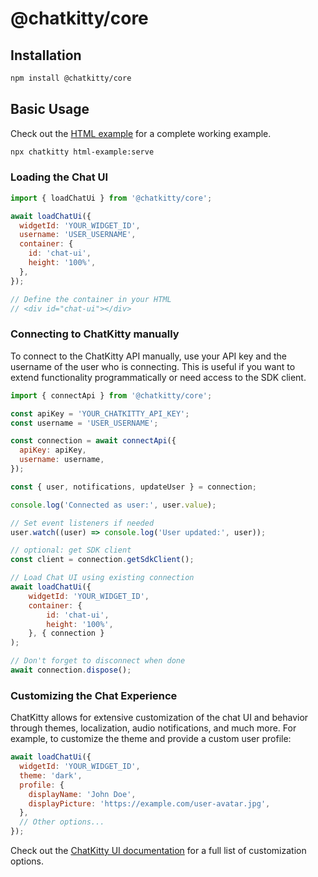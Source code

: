 # @chatkitty/core

## Installation

```bash
npm install @chatkitty/core
```

## Basic Usage
Check out the [HTML example](../../examples/html-example) for a complete working example.

```bash
npx chatkitty html-example:serve
```

### Loading the Chat UI

```javascript
import { loadChatUi } from '@chatkitty/core';

await loadChatUi({
  widgetId: 'YOUR_WIDGET_ID',
  username: 'USER_USERNAME',
  container: {
    id: 'chat-ui',
    height: '100%',
  },
});

// Define the container in your HTML
// <div id="chat-ui"></div>
```

### Connecting to ChatKitty manually

To connect to the ChatKitty API manually, use your API key and the username of the user who is connecting. This is useful if you want to extend functionality programmatically or need access to the SDK client.

```javascript
import { connectApi } from '@chatkitty/core';

const apiKey = 'YOUR_CHATKITTY_API_KEY';
const username = 'USER_USERNAME';

const connection = await connectApi({
  apiKey: apiKey,
  username: username,
});

const { user, notifications, updateUser } = connection;

console.log('Connected as user:', user.value);

// Set event listeners if needed
user.watch((user) => console.log('User updated:', user));

// optional: get SDK client
const client = connection.getSdkClient();

// Load Chat UI using existing connection
await loadChatUi({
    widgetId: 'YOUR_WIDGET_ID',
    container: {
        id: 'chat-ui',
        height: '100%',
    }, { connection }
);

// Don't forget to disconnect when done
await connection.dispose();
```

### Customizing the Chat Experience

ChatKitty allows for extensive customization of the chat UI and behavior through themes, localization, audio notifications, and much more. For example, to customize the theme and provide a custom user profile:

```javascript
await loadChatUi({
  widgetId: 'YOUR_WIDGET_ID',
  theme: 'dark',
  profile: {
    displayName: 'John Doe',
    displayPicture: 'https://example.com/user-avatar.jpg',
  },
  // Other options...
});
```

Check out the [ChatKitty UI documentation](https://chatkitty.com/docs/ui) for a full list of customization options.
